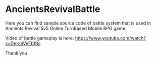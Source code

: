 # AncientsRevivalBattle
Here you can find sample source code of battle system that is used in Ancients Revival 5v5 Online TurnBased Mobile RPG game.

Video of battle gameplay is here: https://www.youtube.com/watch?v=DeKmVeFb1Rc

Thank you
